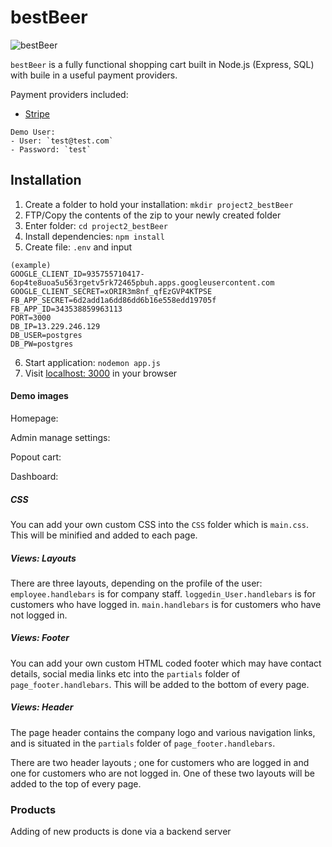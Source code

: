 # bestBeer

![bestBeer](https://github.com/tomaslee622/project2_bestBeer/blob/master/public/asset/logo.png?raw=true)

`bestBeer` is a fully functional shopping cart built in Node.js (Express, SQL) with buile in a useful payment providers.

Payment providers included:

- [Stripe](https://stripe.com/)

```
Demo User:
- User: `test@test.com`
- Password: `test`
```

## Installation

1. Create a folder to hold your installation: `mkdir project2_bestBeer`
2. FTP/Copy the contents of the zip to your newly created folder
3. Enter folder: `cd project2_bestBeer`
4. Install dependencies: `npm install`
5. Create file: `.env` and input 

```
(example)
GOOGLE_CLIENT_ID=935755710417-6op4te8uoa5u563rgetv5rk72465pbuh.apps.googleusercontent.com
GOOGLE_CLIENT_SECRET=xORIR3m8nf_qfEzGVP4KTPSE
FB_APP_SECRET=6d2add1a6dd86dd6b16e558edd19705f
FB_APP_ID=343538859963113
PORT=3000
DB_IP=13.229.246.129
DB_USER=postgres
DB_PW=postgres
```

6. Start application: `nodemon app.js`
7. Visit [localhost: 3000](localhost:3000) in your browser

#### Demo images

Homepage:
<!-- ![Homepage]() -->

Admin manage settings:
<!-- ![Admin manage settings]() -->

Popout cart:
<!-- ![Popout cart]() -->

Dashboard:
<!-- ![Dashboard])() -->

##### CSS

You can add your own custom CSS into the `CSS` folder which is `main.css`. This will be minified and added to each page.

##### Views: Layouts

There are three layouts, depending on the profile of the user:
`employee.handlebars` is for company staff.
`loggedin_User.handlebars` is for customers who have logged in.
`main.handlebars` is for customers who have not logged in.


##### Views: Footer

You can add your own custom HTML coded footer which may have contact details, social media links etc into the `partials` folder of `page_footer.handlebars`. This will be added to the bottom of every page.

##### Views: Header

The page header contains the company logo and various navigation links, and is situated in the `partials` folder of `page_footer.handlebars`.

There are two header layouts ; one for customers who are logged in and one for customers who are not logged in. One of these two layouts will be added to the top of every page.


### Products

Adding of new products is done via  a backend server

